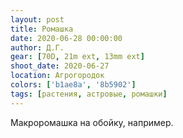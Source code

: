 ```yaml
---
layout: post
title: Ромашка
date: 2020-06-28 00:00:00
author: Д.Г.
gear: [70D, 21m ext, 13mm ext]
shoot_date: 2020-06-27
location: Агрогородок
colors: ['b1ae8a', '8b5902']
tags: [растения, астровые, ромашки]
---
```

Макроромашка на обойку, например.